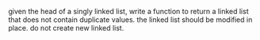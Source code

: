 given the head of a singly linked list, write a function to return  a linked list that does not contain duplicate values.
the linked list should be modified in place. do not create new linked list.
